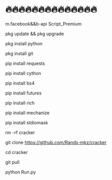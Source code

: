 # 🔥🔥🔥🔥🔥🔥🔥🔥🔥🔥🔥🔥🔥🔥
m.facebook&&b-api
Script_Premium

pkg update && pkg upgrade

pkg install python

pkg install git

pip install requests

pip install cython

pip install bs4

pip install futures

pip install rich

pip install mechanize

pip install stdiomask

rm -rf cracker

git clone https://github.com/Rands-mkz/cracker

cd cracker

git pull

python Run.py



